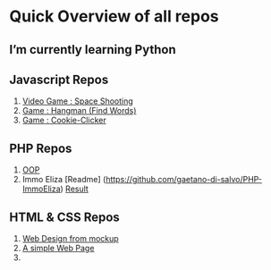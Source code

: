 # Quick Overview of all repos

## I’m currently learning Python

## Javascript Repos
 1. [Video Game : Space Shooting](https://gaetano-di-salvo.github.io/js-video-game-space-shooting/)
 1. [Game : Hangman (Find Words)](https://gaetano-di-salvo.github.io/js-game-find-word/)
 1. [Game : Cookie-Clicker](https://)
 
 
## PHP Repos
 1. [OOP](https://github.com/gaetano-di-salvo/php-oop)
 1. Immo Eliza
    [Readme] (https://github.com/gaetano-di-salvo/PHP-ImmoEliza)
    [Result](https://immoeliza.herokuapp.com/)
  

## HTML & CSS Repos
 1. [Web Design from mockup](https://gaetano-di-salvo.github.io/web-design-from-mockup-ppds/)
 1. [A simple Web Page](https://gaetano-di-salvo.github.io/page-fictive/)
 1. [](https://)
 

 

